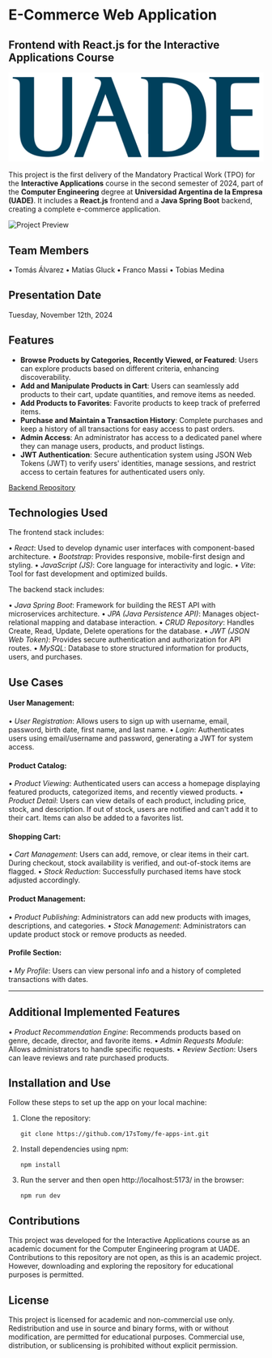 # E-Commerce Web Application 

## Frontend with React.js for the Interactive Applications Course

![](Imagenes/LogoUADE.svg)

This project is the first delivery of the Mandatory Practical Work (TPO) for the **Interactive Applications** course in the second semester of 2024, part of the **Computer Engineering** degree at **Universidad Argentina de la Empresa (UADE)**. It includes a **React.js** frontend and a **Java Spring Boot** backend, creating a complete e-commerce application.

![Project Preview](src/assets/preview.gif)

## Team Members
•⁠  ⁠Tomás Álvarez
•⁠  ⁠Matías Gluck
•⁠  ⁠Franco Massi
•⁠  ⁠Tobias Medina

## Presentation Date
Tuesday, November 12th, 2024

## Features

- **Browse Products by Categories, Recently Viewed, or Featured**: Users can explore products based on different criteria, enhancing discoverability.
- **Add and Manipulate Products in Cart**: Users can seamlessly add products to their cart, update quantities, and remove items as needed.
- **Add Products to Favorites**: Favorite products to keep track of preferred items.
- **Purchase and Maintain a Transaction History**: Complete purchases and keep a history of all transactions for easy access to past orders.
- **Admin Access**: An administrator has access to a dedicated panel where they can manage users, products, and product listings.
- **JWT Authentication**: Secure authentication system using JSON Web Tokens (JWT) to verify users' identities, manage sessions, and restrict access to certain features for authenticated users only.

[Backend Repository](https://github.com/MatiasUrielGluck/be-apps-int)

## Technologies Used

The frontend stack includes:

•⁠  ⁠*React*: Used to develop dynamic user interfaces with component-based architecture.
•⁠  ⁠*Bootstrap*: Provides responsive, mobile-first design and styling.
•⁠  ⁠*JavaScript (JS)*: Core language for interactivity and logic.
•⁠  ⁠*Vite*: Tool for fast development and optimized builds.

The backend stack includes:

•⁠  ⁠*Java Spring Boot*: Framework for building the REST API with microservices architecture.
•⁠  ⁠*JPA (Java Persistence API)*: Manages object-relational mapping and database interaction.
•⁠  ⁠*CRUD Repository*: Handles Create, Read, Update, Delete operations for the database.
•⁠  ⁠*JWT (JSON Web Token)*: Provides secure authentication and authorization for API routes.
•⁠  ⁠*MySQL*: Database to store structured information for products, users, and purchases.

## Use Cases

#### User Management:
•⁠  ⁠*User Registration*: Allows users to sign up with username, email, password, birth date, first name, and last name.
•⁠  ⁠*Login*: Authenticates users using email/username and password, generating a JWT for system access.

#### Product Catalog:
•⁠  ⁠*Product Viewing*: Authenticated users can access a homepage displaying featured products, categorized items, and recently viewed products.
•⁠  ⁠*Product Detail*: Users can view details of each product, including price, stock, and description. If out of stock, users are notified and can't add it to their cart. Items can also be added to a favorites list.

#### Shopping Cart:
•⁠  ⁠*Cart Management*: Users can add, remove, or clear items in their cart. During checkout, stock availability is verified, and out-of-stock items are flagged.
•⁠  ⁠*Stock Reduction*: Successfully purchased items have stock adjusted accordingly.

#### Product Management:
•⁠  ⁠*Product Publishing*: Administrators can add new products with images, descriptions, and categories.
•⁠  ⁠*Stock Management*: Administrators can update product stock or remove products as needed.

#### Profile Section:
•⁠  ⁠*My Profile*: Users can view personal info and a history of completed transactions with dates.

---

## Additional Implemented Features

•⁠  ⁠*Product Recommendation Engine*: Recommends products based on genre, decade, director, and favorite items.
•⁠  ⁠*Admin Requests Module*: Allows administrators to handle specific requests.
•⁠  ⁠*Review Section*: Users can leave reviews and rate purchased products.

## Installation and Use
Follow these steps to set up the app on your local machine:

1. Clone the repository:
   ```
   git clone https://github.com/17sTomy/fe-apps-int.git
   ```
2. Install dependencies using npm:
   ```
   npm install
   ``` 
3. Run the server and then open http://localhost:5173/ in the browser:
   ```
   npm run dev

## Contributions

This project was developed for the Interactive Applications course as an academic document for the Computer Engineering program at UADE. Contributions to this repository are not open, as this is an academic project. However, downloading and exploring the repository for educational purposes is permitted.

## License

This project is licensed for academic and non-commercial use only. Redistribution and use in source and binary forms, with or without modification, are permitted for educational purposes. Commercial use, distribution, or sublicensing is prohibited without explicit permission.